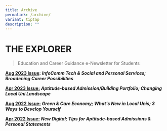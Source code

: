 ```yaml
---
title: Archive
permalink: /archive/
variant: tiptap
description: ""
---
```

<h1><strong>THE EXPLORER</strong></h1>
<blockquote>
<p>Education and Career Guidance e-Newsletter for Students</p>
</blockquote>
<p><strong><a href="/files/2023_explorer_issue2_preu.pdf" rel="noopener nofollow" target="_blank">Aug 2023 Issue</a>:</strong>  <strong><em>InfoComm Tech &amp; Social and Personal Services; Broadening Career Possibilities</em></strong>
</p>
<p><strong><a href="/files/2023_explorer_issue_1_preu.pdf" rel="noopener noreferrer nofollow" target="_blank"><u>Apr 2023 Issue</u></a><u>:</u></strong>  <strong><em>Aptitude-based Admission/Building Portfolio; Changing Local Uni Landscape</em></strong>
</p>
<p><strong><a href="https://file.go.gov.sg/2022explorer-issue2-preu.pdf" rel="noopener nofollow" target="_blank">Aug 2022 Issue</a><u>:</u></strong>  <strong><em>Green &amp; Care Economy; What's New in Local Unis; 3 Ways to Develop Yourself</em></strong>
</p>
<p><strong><a href="/files/2022explorer_issue1_preu.pdf" rel="noopener noreferrer nofollow" target="_blank"><u>Apr 2022 Issue</u></a><u>:</u></strong>  <strong><em>New Digital; Tips for Aptitude-based Admissions &amp; Personal Statements</em></strong>
</p>